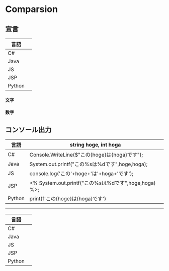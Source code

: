 # Comparsion
## 宣言
|言語||
|---|---|
|C#||
|Java||
|JS||
|JSP||
|Python||
#### 文字
#### 数字
## コンソール出力
|言語|string hoge, int hoga|
|---|---|
|C#|Console.WriteLine($"この{hoge}は{hoga}です");|
|Java|System.out.printf("この%sは%dです",hoge,hoga);|
|JS|console.log('この'+hoge+'は'+hoga+'です');|
|JSP|<% System.out.printf("この%sは%dです",hoge,hoga) %>;|
|Python|print(f'この{hoge}は{hoga}です')|
---
|言語||
|---|---|
|C#||
|Java||
|JS||
|JSP||
|Python||